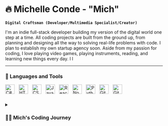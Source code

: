 # 🔥 Michelle Conde - "Mich"

**`Digital Craftsman (Developer/Multimedia Specialist/Creator)`**

I'm an indie full-stack developer building my version of the digital world one step at a time. All coding projects are built from the ground up, from planning and designing all the way to solving real-life problems with code. I plan to establish my own startup agency soon. Aside from my passion for coding, I love playing video games, playing instruments, reading, and learning new things every day.
I l

---

### 🧰 Languages and Tools

<img align="left" alt="C#" width="30px" style="padding-right:10px;" src="https://cdn.jsdelivr.net/gh/devicons/devicon/icons/csharp/csharp-original.svg"/>
<img align="left" alt="HTML" width="30px" style="padding-right:10px;" src="https://cdn.jsdelivr.net/gh/devicons/devicon/icons/html5/html5-plain.svg" />
<img align="left" alt="CSS" width="30px" style="padding-right:10px;" src="https://cdn.jsdelivr.net/gh/devicons/devicon/icons/css3/css3-plain.svg" />
<img align="left" alt="JavaScript" width="30px" style="padding-right:10px;" src="https://cdn.jsdelivr.net/gh/devicons/devicon/icons/javascript/javascript-plain.svg" />
<img align="left" alt="React" width="30px" style="padding-right:10px;" src="https://cdn.jsdelivr.net/gh/devicons/devicon/icons/react/react-original.svg" />
<img align="left" alt="NodeJS" width="30px" style="padding-right:10px;" src="https://cdn.jsdelivr.net/gh/devicons/devicon/icons/nodejs/nodejs-original.svg" />
<img align="left" alt="Python" width="30px" style="padding-right:10px;" src="https://cdn.jsdelivr.net/gh/devicons/devicon/icons/python/python-plain.svg" />
<img align="left" alt="Git" width="30px" style="padding-right:10px;" src="https://cdn.jsdelivr.net/gh/devicons/devicon/icons/git/git-original.svg" />
<img align="left" alt="GitHub" width="30px" style="padding-right:10px;" src="https://cdn.jsdelivr.net/gh/devicons/devicon/icons/github/github-original.svg" />
<br />

#

<details>
 <summary><h3>👨‍💻 Mich's Coding Journey</h3></summary>
  Before I started my coding journey, for as long as I can remember, I already had a knack for technology. Growing up, I was exposed to computers, consoles, and other devices. The first video game that I can remember playing was Counter Strike. Well, technically first video game I remember WATCHING someone play since my brothers hogged the computers all day. But ever since then, I have already been fascinated with tech.
  The older I got, the more I got exposed to tech. Applications, more video games, and even robotics. I loved every subject that was related to technology, mainly because I loved solving puzzles. I didn't exactly have someone to guide me on what to study to pursue on this path. All I had was my friend telling me to take the course Computer Science with him. And I did.
  I'm currently a 3rd-year Computer Science student and for every project I built, and every step I have taken towards my journey right now is purely because of my own curiosity towards technology. I look forward to what I can do in the future.

[website]: https://michelleconde.netlify.app
